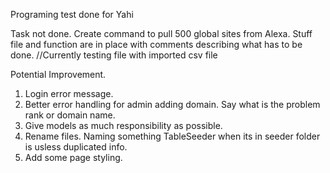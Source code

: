 Programing test done for Yahi

Task not done.
Create command to pull 500 global sites from Alexa. Stuff file and function are in place with comments describing what has to be done.
//Currently testing file with imported csv file

Potential Improvement.
1) Login error message.
2) Better error handling for admin adding domain. Say what is the problem rank or domain name.
3) Give models as much responsibility as possible.
4) Rename files. Naming something TableSeeder when its in seeder folder is usless duplicated info.
5) Add some page styling.